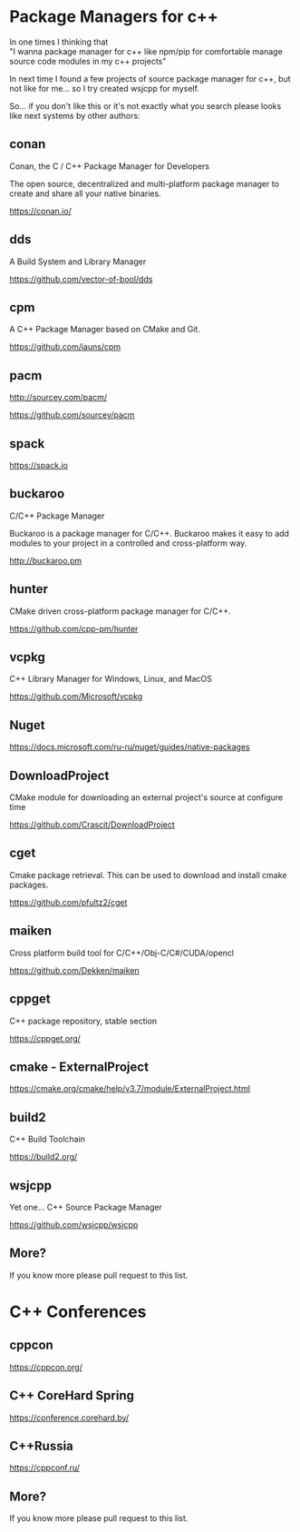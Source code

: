 # Package Managers for c++

In one times I thinking that  
"I wanna package manager for c++ like npm/pip for comfortable manage source code modules in my c++ projects"

In next time I found a few projects of source package manager for c++, but not like for me... so I try created wsjcpp for myself.

So... if you don't like this or it's not exactly what you search please looks like next systems by other authors:

## conan

Conan, the C / C++ Package Manager for Developers

The open source, decentralized and multi-platform
package manager to create and share all your native binaries.

https://conan.io/

## dds

A Build System and Library Manager

https://github.com/vector-of-bool/dds

## cpm

A C++ Package Manager based on CMake and Git.

https://github.com/iauns/cpm

## pacm

http://sourcey.com/pacm/

https://github.com/sourcey/pacm

## spack 

https://spack.io

## buckaroo

C/C++ Package Manager

Buckaroo is a package manager for C/C++. Buckaroo makes it easy to add modules to your project in a controlled and cross-platform way. 

http://buckaroo.pm

## hunter

CMake driven cross-platform package manager for C/C++. 

https://github.com/cpp-pm/hunter


## vcpkg

C++ Library Manager for Windows, Linux, and MacOS 

https://github.com/Microsoft/vcpkg

## Nuget

https://docs.microsoft.com/ru-ru/nuget/guides/native-packages


## DownloadProject

CMake module for downloading an external project's source at configure time 

https://github.com/Crascit/DownloadProject

## cget

Cmake package retrieval. This can be used to download and install cmake packages.

https://github.com/pfultz2/cget

## maiken

Cross platform build tool for C/C++/Obj-C/C#/CUDA/opencl

https://github.com/Dekken/maiken

## cppget

C++ package repository, stable section

https://cppget.org/

## cmake - ExternalProject

https://cmake.org/cmake/help/v3.7/module/ExternalProject.html

## build2

C++ Build Toolchain

https://build2.org/

## wsjcpp

Yet one... C++ Source Package Manager

https://github.com/wsjcpp/wsjcpp

## More? 

If you know more please pull request to this list.

# C++ Conferences

## cppcon

https://cppcon.org/

## C++ CoreHard Spring

https://conference.corehard.by/

## C++Russia

https://cppconf.ru/

## More?

If you know more please pull request to this list.